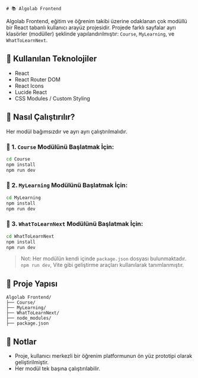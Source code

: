     # 📚 Algolab Frontend

Algolab Frontend, eğitim ve öğrenim takibi üzerine odaklanan çok modüllü bir React tabanlı kullanıcı arayüz projesidir. Projede farklı sayfalar ayrı klasörler (modüller) şeklinde yapılandırılmıştır: `Course`, `MyLearning`, ve `WhatToLearnNext`.

## 🧰 Kullanılan Teknolojiler

- React
- React Router DOM
- React Icons
- Lucide React
- CSS Modules / Custom Styling

## 🚀 Nasıl Çalıştırılır?

Her modül bağımsızdır ve ayrı ayrı çalıştırılmalıdır.

### 🔸 1. `Course` Modülünü Başlatmak İçin:

```bash
cd Course
npm install
npm run dev
```

### 🔸 2. `MyLearning` Modülünü Başlatmak İçin:

```bash
cd MyLearning
npm install
npm run dev
```

### 🔸 3. `WhatToLearnNext` Modülünü Başlatmak İçin:

```bash
cd WhatToLearnNext
npm install
npm run dev
```

> Not: Her modülün kendi içinde `package.json` dosyası bulunmaktadır. `npm run dev`, Vite gibi geliştirme araçları kullanılarak tanımlanmıştır.

## 📁 Proje Yapısı

```
Algolab Frontend/
├── Course/
├── MyLearning/
├── WhatToLearnNext/
├── node_modules/
├── package.json
```

## 📌 Notlar

- Proje, kullanıcı merkezli bir öğrenim platformunun ön yüz prototipi olarak geliştirilmiştir.
- Her modül tek başına çalıştırılabilir.
